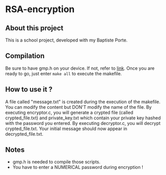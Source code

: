 # RSA-encryption
## About this project
This is a school project, developed with my Baptiste Porte.

## Compilation
Be sure to have gmp.h on your device. If not, refer to [link](https://gmplib.org/#DOWNLOAD "The official GMP website").
Once you are ready to go, just enter `make all` to execute the makefile.

## How to use it ?
A file called "message.txt" is created during the execution of the makefile. You can modify the content but DON'T modify the name of the file.
By executing encryptor.c, you will generate a crypted file (called crypted_file.txt) and private_key.txt which contain your private key hashed with the password you entered.
By executing decryptor.c, you will decrypt crypted_file.txt. Your initial message should now appear in decrypted_file.txt.

## Notes
* gmp.h is needed to compile those scripts.
* You have to enter a NUMERICAL password during encryption !
